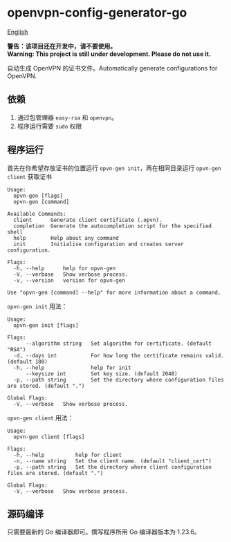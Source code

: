 # openvpn-config-generator-go

[English](README_en#openvpn-config-generator-go)

**警告：该项目还在开发中，请不要使用。**  
**Warning: This project is still under development. Please do not use it.**

自动生成 OpenVPN 的证书文件。Automatically generate configurations for OpenVPN.

## 依赖

1. 通过包管理器 `easy-rsa` 和 `openvpn`。
2. 程序运行需要 `sudo` 权限

## 程序运行

首先在你希望存放证书的位置运行 `opvn-gen init`，再在相同目录运行 `opvn-gen client` 获取证书

```text
Usage:
  opvn-gen [flags]
  opvn-gen [command]

Available Commands:
  client      Generate client certificate (.opvn).
  completion  Generate the autocompletion script for the specified shell
  help        Help about any command
  init        Initialise configuration and creates server configuration.

Flags:
  -h, --help      help for opvn-gen
  -V, --verbose   Show verbose process.
  -v, --version   version for opvn-gen

Use "opvn-gen [command] --help" for more information about a command.
```

`opvn-gen init` 用法：

```text
Usage:
  opvn-gen init [flags]

Flags:
      --algorithm string   Set algorithm for certificate. (default "RSA")
  -d, --days int           For how long the certificate remains valid. (default 180)
  -h, --help               help for init
      --keysize int        Set key size. (default 2048)
  -p, --path string        Set the directory where configuration files are stored. (default ".")

Global Flags:
  -V, --verbose   Show verbose process.
```

`opvn-gen client` 用法：

```text
Usage:
  opvn-gen client [flags]

Flags:
  -h, --help          help for client
  -n, --name string   Set the client name. (default "client_cert")
  -p, --path string   Set the directory where client configuration files are stored. (default ".")

Global Flags:
  -V, --verbose   Show verbose process.
```

## 源码编译

只需要最新的 Go 编译器即可。撰写程序所用 Go 编译器版本为 1.23.6。
